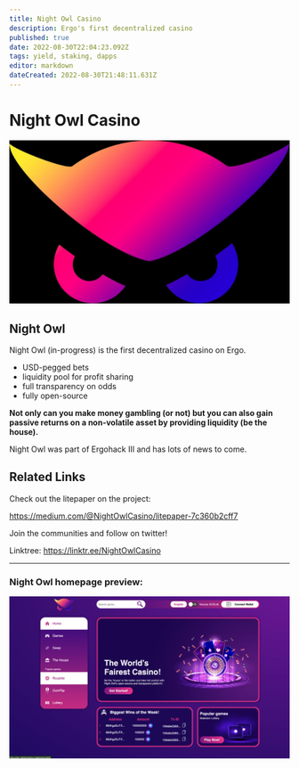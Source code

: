 ```yaml
---
title: Night Owl Casino
description: Ergo's first decentralized casino
published: true
date: 2022-08-30T22:04:23.092Z
tags: yield, staking, dapps
editor: markdown
dateCreated: 2022-08-30T21:48:11.631Z
---
```


# Night Owl Casino

![nightowl-logo.jpeg](/ergodapps/nightowl-logo.jpeg)
## Night Owl 
Night Owl (in-progress) is the first decentralized casino on Ergo.
- USD-pegged bets
- liquidity pool for profit sharing
- full transparency on odds 
- fully open-source

**Not only can you make money gambling (or not) but you can also gain passive returns on a non-volatile asset by providing liquidity (be the house).**

Night Owl was part of Ergohack III and has lots of news to come.
## Related Links
Check out the litepaper on the project:

https://medium.com/@NightOwlCasino/litepaper-7c360b2cff7

Join the communities and follow on twitter!

Linktree: https://linktr.ee/NightOwlCasino
_____
### Night Owl homepage preview:
![nightowl-homepage-wip@2x.png](/ergodapps/nightowl-homepage-wip@2x.png)